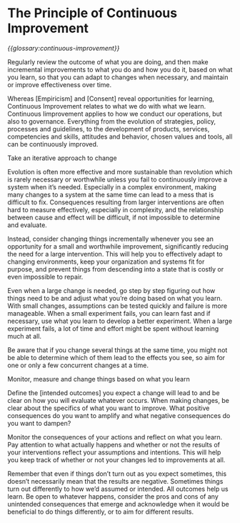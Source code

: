 # The Principle of Continuous Improvement


_{{glossary:continuous-improvement}}_


Regularly review the outcome of what you are doing, and then make incremental improvements to what you do and how you do it, based on what you learn, so that you can adapt to changes when necessary, and maintain or improve effectiveness over time.

Whereas [Empiricism] and [Consent] reveal opportunities for learning, Continuous Improvement relates to what we do with what we learn. Continuous Iimprovement applies to how we conduct our operations, but also to governance. Everything from the evolution of strategies, policy, processes and guidelines, to the development of products, services, competencies and skills, attitudes and behavior, chosen values and tools, all can be continuously improved. 

Take an iterative approach to change

Evolution is often more effective and more sustainable than revolution which is rarely necessary or worthwhile unless you fail to continuously improve a system when it’s needed. Especially in a complex environment, making many changes to a system at the same time can lead to a mess that is difficult to fix. Consequences resulting from larger interventions are often hard to measure effectively, especially in complexity, and the relationship between cause and effect will be difficult, if not impossible to determine and evaluate. 

Instead, consider changing things incrementally whenever you see an opportunity for a small and worthwhile improvement, significantly reducing the need for a large intervention. This will help you to effectively adapt to changing environments, keep your organization and systems fit for purpose, and prevent things from descending into a state that is costly or even impossible to repair.

Even when a large change is needed, go step by step figuring out how things need to be and adjust what you’re doing based on what you learn. With small changes, assumptions can be tested quickly and failure is more manageable. When a small experiment fails, you can learn fast and if necessary, use what you learn to develop a better experiment. When a large experiment fails, a lot of time and effort might be spent without learning much at all.

Be aware that if you change several things at the same time, you might not be able to determine which of them lead to the effects you see, so aim for one or only a few concurrent changes at a time.

Monitor, measure and change things based on what you learn

Define the [intended outcomes] you expect a change will lead to and be clear on how you will evaluate whatever occurs. When making changes, be clear about the specifics of what you want to improve. What positive consequences do you want to amplify and what negative consequences do you want to dampen?

Monitor the consequences of your actions and reflect on what you learn. Pay attention to what actually happens and whether or not the results of your interventions reflect your assumptions and intentions. This will help you keep track of whether or not your changes led to improvements at all.

Remember that even if things don’t turn out as you expect sometimes, this doesn’t necessarily mean that the results are negative. Sometimes things turn out differently to how we’d assumed or intended. All outcomes help us learn. Be open to whatever happens, consider the pros and cons of any unintended consequences that emerge and acknowledge when it would be beneficial to do things differently, or to aim for different results.